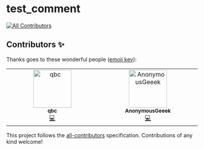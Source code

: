 # test_comment
<!-- ALL-CONTRIBUTORS-BADGE:START - Do not remove or modify this section -->
[![All Contributors](https://img.shields.io/badge/all_contributors-2-orange.svg?style=flat-square)](#contributors-)
<!-- ALL-CONTRIBUTORS-BADGE:END -->
## Contributors ✨

Thanks goes to these wonderful people ([emoji key](https://allcontributors.org/docs/en/emoji-key)):

<!-- ALL-CONTRIBUTORS-LIST:START - Do not remove or modify this section -->
<!-- prettier-ignore-start -->
<!-- markdownlint-disable -->
<table>
  <tbody>
    <tr>
      <td align="center" valign="top" width="14.28%"><a href="https://github.com/qbc2016"><img src="https://avatars.githubusercontent.com/u/22984042?v=4?s=100" width="100px;" alt="qbc"/><br /><sub><b>qbc</b></sub></a><br /><a href="https://github.com/rayrayraykk/test_comment/commits?author=qbc2016" title="Code">💻</a></td>
      <td align="center" valign="top" width="14.28%"><a href="https://github.com/AnonymousGeeek"><img src="https://avatars.githubusercontent.com/u/96458410?v=4?s=100" width="100px;" alt="AnonymousGeeek"/><br /><sub><b>AnonymousGeeek</b></sub></a><br /><a href="https://github.com/rayrayraykk/test_comment/commits?author=AnonymousGeeek" title="Code">💻</a></td>
    </tr>
  </tbody>
</table>

<!-- markdownlint-restore -->
<!-- prettier-ignore-end -->

<!-- ALL-CONTRIBUTORS-LIST:END -->

This project follows the [all-contributors](https://github.com/all-contributors/all-contributors) specification. Contributions of any kind welcome!
